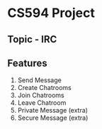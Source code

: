 # CS594 Project

## Topic - IRC

## Features 

1. Send Message
2. Create Chatrooms
3. Join Chatrooms
4. Leave Chatroom
5. Private Message (extra)
6. Secure Message (extra)